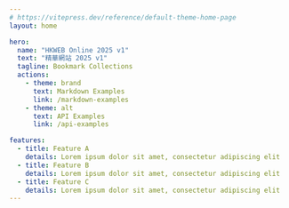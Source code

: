 ```yaml
---
# https://vitepress.dev/reference/default-theme-home-page
layout: home

hero:
  name: "HKWEB Online 2025 v1"
  text: "精華網站 2025 v1"
  tagline: Bookmark Collections
  actions:
    - theme: brand
      text: Markdown Examples
      link: /markdown-examples
    - theme: alt
      text: API Examples
      link: /api-examples

features:
  - title: Feature A
    details: Lorem ipsum dolor sit amet, consectetur adipiscing elit
  - title: Feature B
    details: Lorem ipsum dolor sit amet, consectetur adipiscing elit
  - title: Feature C
    details: Lorem ipsum dolor sit amet, consectetur adipiscing elit
---
```


<script setup>
import RssFeed from './RssFeed.vue'; // Adjust the path as necessary
</script>

<RssFeed />